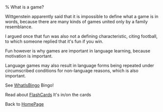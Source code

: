 % What is a game?

Wittgenstein apparently said that it is 
impossible to define what a game is in 
words, because there are many kinds of 
games united only by a family 
resemblance.

I argued once that fun was also not a 
defining characteristic, citing 
football, to which someone replied that 
it's fun if you win.

Fun however is why games are important 
in language learning, because motivation 
is important.

Language games may also result in 
language forms being repeated under 
circumscribed conditions for 
non-language reasons, which is 
also important.

See [WhatIsBingo](WhatIsBingo.html)
Bingo!

Read about
[FlashCards](FlashCards.html) It's in/on 
the cards

Back to [HomePage](HomePage.html)
